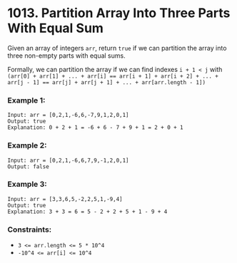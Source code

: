 # 1013. Partition Array Into Three Parts With Equal Sum

Given an array of integers `arr`, return `true` if we can partition the array into three non-empty parts with equal sums.

Formally, we can partition the array if we can find indexes `i + 1 < j` with `(arr[0] + arr[1] + ... + arr[i] == arr[i + 1] + arr[i + 2] + ... + arr[j - 1] == arr[j] + arr[j + 1] + ... + arr[arr.length - 1])`

### Example 1:

```
Input: arr = [0,2,1,-6,6,-7,9,1,2,0,1]
Output: true
Explanation: 0 + 2 + 1 = -6 + 6 - 7 + 9 + 1 = 2 + 0 + 1
```

### Example 2:

```
Input: arr = [0,2,1,-6,6,7,9,-1,2,0,1]
Output: false
```

### Example 3:

```
Input: arr = [3,3,6,5,-2,2,5,1,-9,4]
Output: true
Explanation: 3 + 3 = 6 = 5 - 2 + 2 + 5 + 1 - 9 + 4
```

### Constraints:

- `3 <= arr.length <= 5 * 10^4`
- `-10^4 <= arr[i] <= 10^4`
